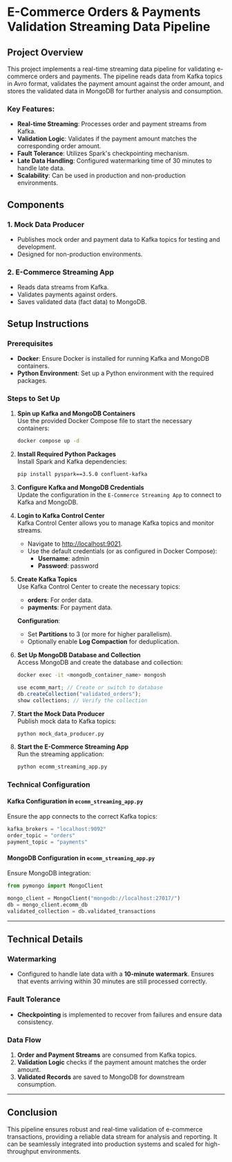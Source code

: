 
# E-Commerce Orders & Payments Validation Streaming Data Pipeline

## Project Overview

This project implements a real-time streaming data pipeline for validating e-commerce orders and payments. The pipeline reads data from Kafka topics in Avro format, validates the payment amount against the order amount, and stores the validated data in MongoDB for further analysis and consumption.

### Key Features:
- **Real-time Streaming**: Processes order and payment streams from Kafka.
- **Validation Logic**: Validates if the payment amount matches the corresponding order amount.
- **Fault Tolerance**: Utilizes Spark's checkpointing mechanism.
- **Late Data Handling**: Configured watermarking time of 30 minutes to handle late data.
- **Scalability**: Can be used in production and non-production environments.

## Components

### 1. Mock Data Producer
- Publishes mock order and payment data to Kafka topics for testing and development.
- Designed for non-production environments.

### 2. E-Commerce Streaming App
- Reads data streams from Kafka.
- Validates payments against orders.
- Saves validated data (fact data) to MongoDB.

## Setup Instructions

### Prerequisites
- **Docker**: Ensure Docker is installed for running Kafka and MongoDB containers.
- **Python Environment**: Set up a Python environment with the required packages.

### Steps to Set Up

1. **Spin up Kafka and MongoDB Containers**  
   Use the provided Docker Compose file to start the necessary containers:
   ```bash
   docker compose up -d
   ```

2. **Install Required Python Packages**  
   Install Spark and Kafka dependencies:
   ```bash
   pip install pyspark==3.5.0 confluent-kafka
   ```

3. **Configure Kafka and MongoDB Credentials**  
   Update the configuration in the `E-Commerce Streaming App` to connect to Kafka and MongoDB.

4. **Login to Kafka Control Center**  
   Kafka Control Center allows you to manage Kafka topics and monitor streams.
   - Navigate to [http://localhost:9021](http://localhost:9021).
   - Use the default credentials (or as configured in Docker Compose):
     - **Username**: admin  
     - **Password**: password  

5. **Create Kafka Topics**  
   Use Kafka Control Center to create the necessary topics:
   - **orders**: For order data.
   - **payments**: For payment data.
   
   **Configuration**:
   - Set **Partitions** to 3 (or more for higher parallelism).
   - Optionally enable **Log Compaction** for deduplication.

6. **Set Up MongoDB Database and Collection**  
   Access MongoDB and create the database and collection:
   ```bash
   docker exec -it <mongodb_container_name> mongosh
   ```
   ```javascript
   use ecomm_mart; // Create or switch to database
   db.createCollection("validated_orders");
   show collections; // Verify the collection
   ```

7. **Start the Mock Data Producer**  
   Publish mock data to Kafka topics:
   ```bash
   python mock_data_producer.py
   ```

8. **Start the E-Commerce Streaming App**  
   Run the streaming application:
   ```bash
   python ecomm_streaming_app.py
   ```

### Technical Configuration

#### Kafka Configuration in `ecomm_streaming_app.py`
Ensure the app connects to the correct Kafka topics:
```python
kafka_brokers = "localhost:9092"
order_topic = "orders"
payment_topic = "payments"
```

#### MongoDB Configuration in `ecomm_streaming_app.py`
Ensure MongoDB integration:
```python
from pymongo import MongoClient

mongo_client = MongoClient("mongodb://localhost:27017/")
db = mongo_client.ecomm_db
validated_collection = db.validated_transactions
```

---

## Technical Details

### Watermarking
- Configured to handle late data with a **10-minute watermark**. Ensures that events arriving within 30 minutes are still processed correctly.

### Fault Tolerance
- **Checkpointing** is implemented to recover from failures and ensure data consistency.

### Data Flow
1. **Order and Payment Streams** are consumed from Kafka topics.
2. **Validation Logic** checks if the payment amount matches the order amount.
3. **Validated Records** are saved to MongoDB for downstream consumption.

---

## Conclusion

This pipeline ensures robust and real-time validation of e-commerce transactions, providing a reliable data stream for analysis and reporting. It can be seamlessly integrated into production systems and scaled for high-throughput environments.
